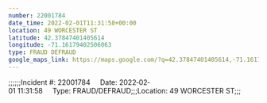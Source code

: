 ```yaml
---
number: 22001784
date_time: 2022-02-01T11:31:58+00:00
location: 49 WORCESTER ST
latitude: 42.37847401405614
longitude: -71.16179402506063
type: FRAUD DEFRAUD
google_maps_link: https://maps.google.com/?q=42.37847401405614,-71.16179402506063
---
```


;;;;;;Incident #: 22001784     Date: 2022‐02‐01 11:31:58     Type: FRAUD/DEFRAUD;;;Location: 49 WORCESTER ST;;;
